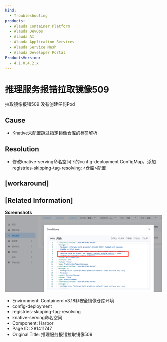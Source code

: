 ```yaml
---
kind:
  - Troubleshooting
products:
  - Alauda Container Platform
  - Alauda DevOps
  - Alauda AI
  - Alauda Application Services
  - Alauda Service Mesh
  - Alauda Developer Portal
ProductsVersion:
  - 4.1.0,4.2.x
---
```

<!-- A type of document that involves encountering a fault, diagnosing it, performing root cause analysis, and providing solutions. -->

# 推理服务报错拉取镜像509

拉取镜像报错509 没有创建任何Pod

## Cause
- Knative未配置跳过指定镜像仓库的标签解析

## Resolution
- 修改knative-serving命名空间下的config-deployment ConfigMap，添加registries-skipping-tag-resolving: <仓库>配置

## [workaround]

## [Related Information]
**Screenshots**
![](assets/tui-li-fu-wu-bao-cuo-la-qu-jing-xiang-509/image-2025-4-25_11-48-48.png)
- Environment: Containerd v3.18非安全镜像仓库环境
- config-deployment
- registries-skipping-tag-resolving
- knative-serving命名空间
- Component: Harbor
- Page ID: 281411747
- Original Title: 推理服务报错拉取镜像509
